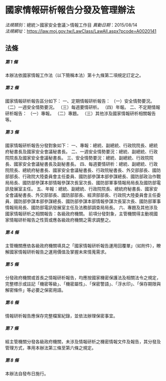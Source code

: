 # 國家情報研析報告分發及管理辦法

*法規類別*：總統＞國家安全會議＞情報工作目
*異動日期*：2015/08/14  
*法規網址*：https://law.moj.gov.tw/LawClass/LawAll.aspx?pcode=A0020141



## 法條
##### 第 1 條
本辦法依國家情報工作法（以下簡稱本法）第十九條第二項規定訂定之。

##### 第 2 條
國家情報研析報告區分如下：
一、定期情報研析報告：
（一）安全情勢要況。
（二）一週安全情勢要況。
（三）每週要情研析。
（四）年報。
二、不定期情報研析報告：
（一）專報。
（二）專題。
（三）其他涉及國家情報研析相關報告等。

##### 第 3 條
國家情報研析報告分發對象如下：
一、專報：總統、副總統、行政院院長、總統府秘書長及國家安全會議秘書長。
二、一週安全情勢要況：總統、副總統、行政院院長及國家安全會議秘書長。
三、安全情勢要況：總統、副總統、行政院院長、國家安全會議秘書長及副秘書長。
四、每週要情研析：總統、副總統、行政院院長、總統府秘書長、國家安全會議秘書長、行政院秘書長、外交部部長、國防部部長、行政院大陸委員會主任委員、國防部參謀本部參謀總長、國防部政治作戰局局長、國防部參謀本部情報參謀次長室次長、國防部軍事情報局局長及國防部電訊發展室主任。
五、年報：總統、副總統、行政院院長、總統府秘書長、國家安全會議秘書長、外交部部長、國防部部長、經濟部部長、行政院大陸委員會主任委員、國防部參謀本部參謀總長、國防部參謀本部情報參謀次長室次長、國防部軍事情報局局長、國防部電訊發展室主任及法務部調查局局長。
六、專題及其他涉及國家情報研析之相關報告：各級政府機關。
前項分發對象，主管機關得主動視國家情報研析報告之性質或應各級政府機關之需求調整之。

##### 第 4 條
主管機關應依各級政府機關填具之「國家情報研析報告運用回覆單」（如附件），瞭解國家情報研析報告之運用價值及掌握未來情蒐需求。

##### 第 5 條
分發政府機關或首長之情報研析報告，均應按國家機密保護法及相關法令之規定，完整標示或註記「機密等級」、「機密屬性」、「保密警語」、「浮水印」、「保存期限與解密條件」等必要之保密用語。

##### 第 6 條
情報研析報告應保存完整檔案紀錄，並依法辦理保密事宜。

##### 第 7 條
經主管機關分發各級政府機關，未涉及情報研析之機密情報文件及報告，其分發及管理方式，準用本辦法第三條至第六條之規定。

##### 第 8 條
本辦法自發布日施行。


